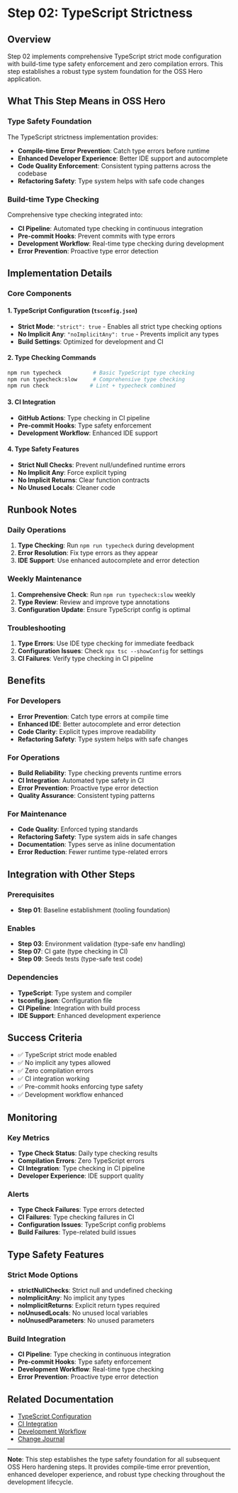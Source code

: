 # Step 02: TypeScript Strictness

## Overview

Step 02 implements comprehensive TypeScript strict mode configuration with build-time type safety enforcement and zero compilation errors. This step establishes a robust type system foundation for the OSS Hero application.

## What This Step Means in OSS Hero

### Type Safety Foundation
The TypeScript strictness implementation provides:
- **Compile-time Error Prevention**: Catch type errors before runtime
- **Enhanced Developer Experience**: Better IDE support and autocomplete
- **Code Quality Enforcement**: Consistent typing patterns across the codebase
- **Refactoring Safety**: Type system helps with safe code changes

### Build-time Type Checking
Comprehensive type checking integrated into:
- **CI Pipeline**: Automated type checking in continuous integration
- **Pre-commit Hooks**: Prevent commits with type errors
- **Development Workflow**: Real-time type checking during development
- **Error Prevention**: Proactive type error detection

## Implementation Details

### Core Components

#### 1. TypeScript Configuration (`tsconfig.json`)
- **Strict Mode**: `"strict": true` - Enables all strict type checking options
- **No Implicit Any**: `"noImplicitAny": true` - Prevents implicit any types
- **Build Settings**: Optimized for development and CI

#### 2. Type Checking Commands
```bash
npm run typecheck          # Basic TypeScript type checking
npm run typecheck:slow     # Comprehensive type checking
npm run check             # Lint + typecheck combined
```

#### 3. CI Integration
- **GitHub Actions**: Type checking in CI pipeline
- **Pre-commit Hooks**: Type safety enforcement
- **Development Workflow**: Enhanced IDE support

#### 4. Type Safety Features
- **Strict Null Checks**: Prevent null/undefined runtime errors
- **No Implicit Any**: Force explicit typing
- **No Implicit Returns**: Clear function contracts
- **No Unused Locals**: Cleaner code

## Runbook Notes

### Daily Operations
1. **Type Checking**: Run `npm run typecheck` during development
2. **Error Resolution**: Fix type errors as they appear
3. **IDE Support**: Use enhanced autocomplete and error detection

### Weekly Maintenance
1. **Comprehensive Check**: Run `npm run typecheck:slow` weekly
2. **Type Review**: Review and improve type annotations
3. **Configuration Update**: Ensure TypeScript config is optimal

### Troubleshooting
1. **Type Errors**: Use IDE type checking for immediate feedback
2. **Configuration Issues**: Check `npx tsc --showConfig` for settings
3. **CI Failures**: Verify type checking in CI pipeline

## Benefits

### For Developers
- **Error Prevention**: Catch type errors at compile time
- **Enhanced IDE**: Better autocomplete and error detection
- **Code Clarity**: Explicit types improve readability
- **Refactoring Safety**: Type system helps with safe changes

### For Operations
- **Build Reliability**: Type checking prevents runtime errors
- **CI Integration**: Automated type safety in CI
- **Error Prevention**: Proactive type error detection
- **Quality Assurance**: Consistent typing patterns

### For Maintenance
- **Code Quality**: Enforced typing standards
- **Refactoring Safety**: Type system aids in safe changes
- **Documentation**: Types serve as inline documentation
- **Error Reduction**: Fewer runtime type-related errors

## Integration with Other Steps

### Prerequisites
- **Step 01**: Baseline establishment (tooling foundation)

### Enables
- **Step 03**: Environment validation (type-safe env handling)
- **Step 07**: CI gate (type checking in CI)
- **Step 09**: Seeds tests (type-safe test code)

### Dependencies
- **TypeScript**: Type system and compiler
- **tsconfig.json**: Configuration file
- **CI Pipeline**: Integration with build process
- **IDE Support**: Enhanced development experience

## Success Criteria

- ✅ TypeScript strict mode enabled
- ✅ No implicit any types allowed
- ✅ Zero compilation errors
- ✅ CI integration working
- ✅ Pre-commit hooks enforcing type safety
- ✅ Development workflow enhanced

## Monitoring

### Key Metrics
- **Type Check Status**: Daily type checking results
- **Compilation Errors**: Zero TypeScript errors
- **CI Integration**: Type checking in CI pipeline
- **Developer Experience**: IDE support quality

### Alerts
- **Type Check Failures**: Type errors detected
- **CI Failures**: Type checking failures in CI
- **Configuration Issues**: TypeScript config problems
- **Build Failures**: Type-related build issues

## Type Safety Features

### Strict Mode Options
- **strictNullChecks**: Strict null and undefined checking
- **noImplicitAny**: No implicit any types
- **noImplicitReturns**: Explicit return types required
- **noUnusedLocals**: No unused local variables
- **noUnusedParameters**: No unused parameters

### Build Integration
- **CI Pipeline**: Type checking in continuous integration
- **Pre-commit Hooks**: Type safety enforcement
- **Development Workflow**: Real-time type checking
- **Error Prevention**: Proactive type error detection

## Related Documentation

- [TypeScript Configuration](../typescript-config.md)
- [CI Integration](../ci-integration.md)
- [Development Workflow](../development-workflow.md)
- [Change Journal](../CHANGE_JOURNAL.md)

---

**Note**: This step establishes the type safety foundation for all subsequent OSS Hero hardening steps. It provides compile-time error prevention, enhanced developer experience, and robust type checking throughout the development lifecycle.
